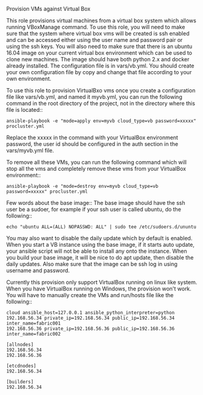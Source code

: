 Provision VMs against Virtual Box

This role provisions virtual machines from a virtual box system which allows running
VBoxManage command. To use this role, you will need to make sure that the system where
virtual box vms will be created is ssh enabled and can be accessed either using the
user name and password pair or using the ssh keys. You will also need to make sure
that there is an ubuntu 16.04 image on your current virtual box environment which
can be used to clone new machines. The image should have both python 2.x and docker
already installed. The configuration file is in vars/vb.yml. You should create your
own configuration file by copy and change that file according to your own environment.

To use this role to provision VirtualBxo vms once you create a configuration file like
vars/vb.yml, and named it myvb.yml, you can run the following command in the root
directory of the project, not in the directory where this file is located::

    ansible-playbook -e "mode=apply env=myvb cloud_type=vb password=xxxxx" procluster.yml
    
Replace the xxxxx in the command with your VirtualBox environment password, the user
id should be configured in the auth section in the vars/myvb.yml file.

To remove all these VMs, you can run the following command which will stop all the
vms and completely remove these vms from your VirtualBox environment::

    ansible-playbook -e "mode=destroy env=myvb cloud_type=vb password=xxxxx" procluster.yml

Few words about the base image::
The base image should have the ssh user be a sudoer, for example if your ssh user
is called ubuntu, do the following::

    echo "ubuntu ALL=(ALL) NOPASSWD: ALL" | sudo tee /etc/sudoers.d/ununtu
    
You may also want to disable the daily update which by default is enabled. When
you start a VB instance using the base image, if it starts auto update, your ansible
script will not be able to install any onto the instance. When you build your
base image, it will be nice to do apt update, then disable the daily updates. Also
make sure that the image can be ssh log in using username and password.

Currently this provision only support VirtualBox running on linux like system. When
you have VirtualBox running on Windows, the provision won't work. You will have to
manually create the VMs and run/hosts file like the following::

    cloud ansible_host=127.0.0.1 ansible_python_interpreter=python
    192.168.56.34 private_ip=192.168.56.34 public_ip=192.168.56.34 inter_name=fabric001
    192.168.56.36 private_ip=192.168.56.36 public_ip=192.168.56.36 inter_name=fabric002

    [allnodes]
    192.168.56.34
    192.168.56.36

    [etcdnodes]
    192.168.56.34

    [builders]
    192.168.56.34